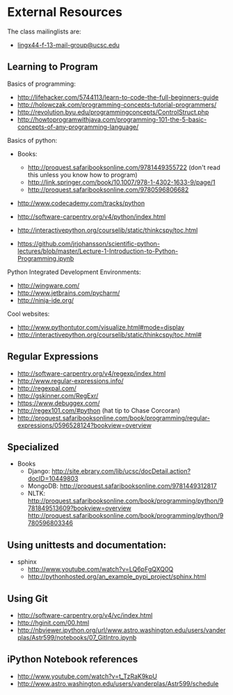 External Resources
==================

The class mailinglists are:

* lingx44-f-13-mail-group@ucsc.edu

Learning to Program
-------------------

Basics of programming:
* http://lifehacker.com/5744113/learn-to-code-the-full-beginners-guide
* http://holowczak.com/programming-concepts-tutorial-programmers/
* http://revolution.byu.edu/programmingconcepts/ControlStruct.php
* http://howtoprogramwithjava.com/programming-101-the-5-basic-concepts-of-any-programming-language/


Basics of python:

* Books:
	- http://proquest.safaribooksonline.com/9781449355722 (don't read this unless you know how to program)
	- http://link.springer.com/book/10.1007/978-1-4302-1633-9/page/1
	- http://proquest.safaribooksonline.com/9780596806682
	
* http://www.codecademy.com/tracks/python
* http://software-carpentry.org/v4/python/index.html
* http://interactivepython.org/courselib/static/thinkcspy/toc.html

* https://github.com/jrjohansson/scientific-python-lectures/blob/master/Lecture-1-Introduction-to-Python-Programming.ipynb

Python Integrated Development Environments:

* http://wingware.com/
* http://www.jetbrains.com/pycharm/
* http://ninja-ide.org/


Cool websites:

* http://www.pythontutor.com/visualize.html#mode=display
* http://interactivepython.org/courselib/static/thinkcspy/toc.html#


Regular Expressions
-------------------

* http://software-carpentry.org/v4/regexp/index.html
* http://www.regular-expressions.info/
* http://regexpal.com/
* http://gskinner.com/RegExr/
* https://www.debuggex.com/
* http://regex101.com/#python (hat tip to Chase Corcoran)
* http://proquest.safaribooksonline.com/book/programming/regular-expressions/0596528124?bookview=overview

Specialized
------
* Books
	- Django: http://site.ebrary.com/lib/ucsc/docDetail.action?docID=10449803
	- MongoDB: http://proquest.safaribooksonline.com/9781449312817
	- NLTK: http://proquest.safaribooksonline.com/book/programming/python/9781849513609?bookview=overview http://proquest.safaribooksonline.com/book/programming/python/9780596803346
	
Using unittests and documentation:
---------------------------------
* sphinx
	* http://www.youtube.com/watch?v=LQ6pFgQXQ0Q
	* http://pythonhosted.org/an_example_pypi_project/sphinx.html

Using Git
---------
* http://software-carpentry.org/v4/vc/index.html
* http://hginit.com/00.html
* http://nbviewer.ipython.org/url/www.astro.washington.edu/users/vanderplas/Astr599/notebooks/07_GitIntro.ipynb



iPython Notebook references
---------------------------
* http://www.youtube.com/watch?v=t_TzRaK9kpU
* http://www.astro.washington.edu/users/vanderplas/Astr599/schedule
